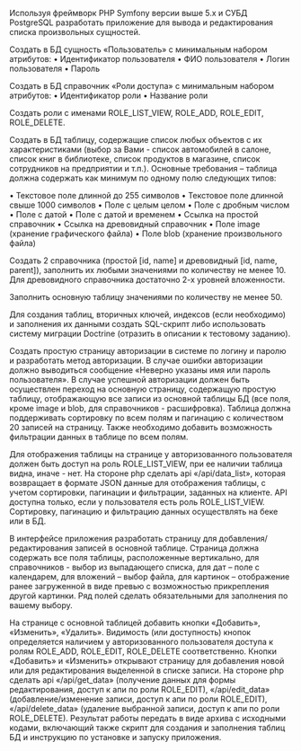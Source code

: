 Используя фреймворк PHP Symfony версии выше 5.x и СУБД PostgreSQL разработать приложение для вывода и редактирования списка произвольных сущностей.

Создать в БД сущность «Пользователь» с минимальным набором атрибутов:
• Идентификатор пользователя
• ФИО пользователя
• Логин пользователя
• Пароль

Создать в БД справочник «Роли доступа» с минимальным набором атрибутов:
• Идентификатор роли
• Название роли

Создать роли с именами ROLE_LIST_VIEW, ROLE_ADD, ROLE_EDIT, ROLE_DELETE.

Создать в БД таблицу, содержащие список любых объектов с их характеристиками (выбор за Вами - список автомобилей в салоне, список книг в библиотеке, список продуктов в магазине, 
список сотрудников на предприятии и т.п.). Основные требования – таблица должна содержать как минимум по одному полю следующих типов:

• Текстовое поле длинной до 255 символов
• Текстовое поле длинной свыше 1000 символов
• Поле с целым целом
• Поле с дробным числом
• Поле с датой
• Поле с датой и временем
• Ссылка на простой справочник
• Ссылка на древовидный справочник
• Поле image (хранение графического файла)
• Поле blob (хранение произвольного файла)

Создать 2 справочника (простой [id, name] и древовидный [id, name, parent]), заполнить их любыми значениями по количеству не менее 10. Для древовидного справочника достаточно 2-х уровней вложенности.

Заполнить основную таблицу значениями по количеству не менее 50.

Для создания таблиц, вторичных ключей, индексов (если необходимо) и заполнения их данными создать SQL-скрипт либо использовать систему миграции Doctrine (отразить в описании к тестовому заданию).

Создать простую страницу авторизации в системе по логину и паролю и разработать метод авторизации. В случае ошибки авторизации должно выводиться сообщение «Неверно указаны имя или пароль пользователя».
В случае успешной авторизации должен быть осуществлен переход на основную страницу, содержащую простую таблицу, отображающую все записи из основной таблицы БД (все поля, кроме image и blob, для справочников - расшифровка). 
Таблица должна поддерживать сортировку по всем полям и пагинацию с количеством 20 записей на страницу. Также необходимо добавить возможность фильтрации данных в таблице по всем полям.

Для отображения таблицы на странице у авторизованного пользователя должен быть доступ на роль ROLE_LIST_VIEW, при ее наличии таблица видна, иначе - нет.
На стороне php сделать api «/api/data_list», которая возвращает в формате JSON данные для отображения таблицы, с учетом сортировки, пагинации и фильтрации, заданных на клиенте.
API доступна только, если у пользователя есть роль ROLE_LIST_VIEW. Сортировку, пагинацию и фильтрацию данных осуществлять на беке или в БД.

В интерфейсе приложения разработать страницу для добавления/редактирования записей в основной таблице. 
Страница должна содержать все поля таблицы, расположенные вертикально, для справочников - выбор из выпадающего списка, для дат – поле с календарем, для вложений – выбор файла, для картинок – отображение ранее загруженной в виде превью с возможностью прикрепления другой картинки. 
Ряд полей сделать обязательными для заполнения по вашему выбору.

На странице с основной таблицей добавить кнопки «Добавить», «Изменить», «Удалить». Видимость (или доступность) кнопок определяется наличием у авторизованного пользователя доступа к ролям ROLE_ADD, ROLE_EDIT, ROLE_DELETE соответственно. 
Кнопки «Добавить» и «Изменить» открывают страницу для добавления новой или для редактирования выделенной в списке записи. 
На стороне php сделать api «/api/get_data» (получение данных для формы редактирования, доступ к апи по роли ROLE_EDIT), «/api/edit_data» (добавление/изменение записи, доступ к апи по роли ROLE_EDIT), «/api/delete_data» (удаление выбранной записи, доступ к апи по роли ROLE_DELETE).
Результат работы передать в виде архива с исходными кодами, включающий также скрипт для создания и заполнения таблиц БД и инструкцию по установке и запуску приложения.